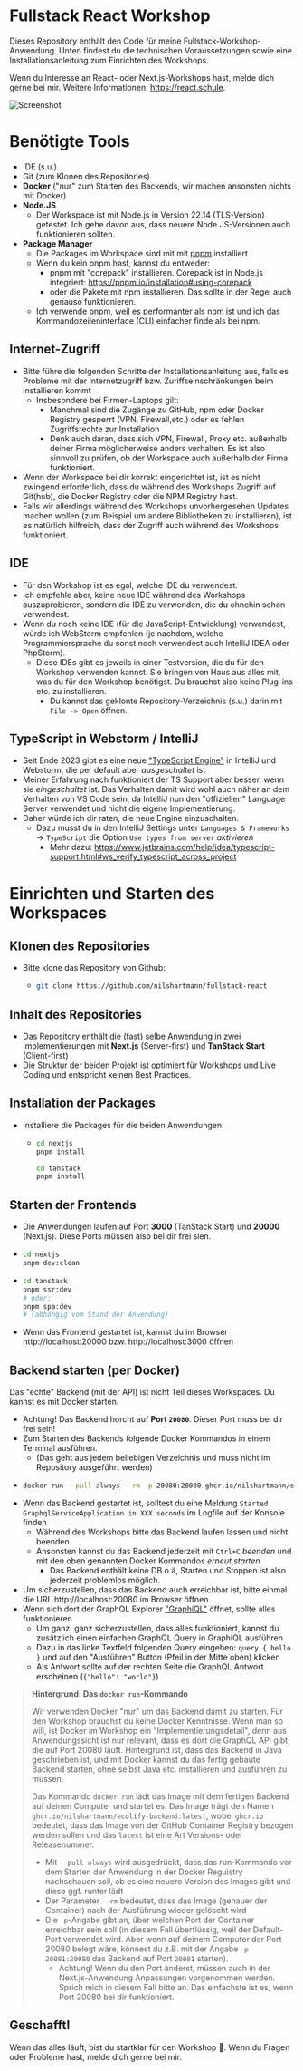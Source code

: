 # Fullstack React Workshop

Dieses Repository enthält den Code für meine Fullstack-Workshop-Anwendung. Unten findest du die technischen Voraussetzungen sowie eine Installationsanleitung zum Einrichten des Workshops.

Wenn du Interesse an React- oder Next.js-Workshops hast, melde dich gerne bei mir. Weitere Informationen: https://react.schule.

![Screenshot](./screenshot.png)

# Benötigte Tools

- IDE (s.u.)
- Git (zum Klonen des Repositories)
- **Docker** ("nur" zum Starten des Backends, wir machen ansonsten nichts mit Docker)
- **Node.JS**
  - Der Workspace ist mit Node.js in Version 22.14 (TLS-Version) getestet. Ich gehe davon aus, dass neuere Node.JS-Versionen auch funktionieren sollten.
- **Package Manager**
  - Die Packages im Workspace sind mit mit [pnpm](https://pnpm.io/) installiert
  * Wenn du kein pnpm hast, kannst du entweder:
    - pnpm mit "corepack" installieren. Corepack ist in Node.js integriert: https://pnpm.io/installation#using-corepack
    - oder die Pakete mit npm installieren. Das sollte in der Regel auch genauso funktionieren.
  - Ich verwende pnpm, weil es performanter als npm ist und ich das Kommandozeileninterface (CLI) einfacher finde als bei npm.

## Internet-Zugriff

- Bitte führe die folgenden Schritte der Installationsanleitung aus, falls es Probleme mit der Internetzugriff bzw. Zuriffseinschränkungen beim installieren kommt
  - Insbesondere bei Firmen-Laptops gilt:
    - Manchmal sind die Zugänge zu GitHub, npm oder Docker Registry gesperrt (VPN, Firewall,etc.) oder es fehlen Zugriffsrechte zur Installation
    - Denk auch daran, dass sich VPN, Firewall, Proxy etc. außerhalb deiner Firma möglicherweise anders verhalten. Es ist also sinnvoll zu prüfen, ob der Workspace auch außerhalb der Firma funktioniert.
- Wenn der Workspace bei dir korrekt eingerichtet ist, ist es nicht zwingend erforderlich, dass du während des Workshops Zugriff auf Git(hub), die Docker Registry oder die NPM Registry hast.
- Falls wir allerdings während des Workshops unvorhergesehen Updates machen wollen (zum Beispiel um andere Bibliotheken zu installieren), ist es natürlich hilfreich, dass der Zugriff auch während des Workshops funktioniert.

## IDE

- Für den Workshop ist es egal, welche IDE du verwendest.
- Ich empfehle aber, keine neue IDE während des Workshops auszuprobieren, sondern die IDE zu verwenden, die du ohnehin schon verwendest.
- Wenn du noch keine IDE (für die JavaScript-Entwicklung) verwendest, würde ich WebStorm empfehlen (je nachdem, welche Programmiersprache du sonst noch verwendest auch IntelliJ IDEA oder PhpStorm).
  - Diese IDEs gibt es jeweils in einer Testversion, die du für den Workshop verwenden kannst. Sie bringen von Haus aus alles mit, was du für den Workshop benötigst. Du brauchst also keine Plug-ins etc. zu installieren.
    - Du kannst das geklonte Repository-Verzeichnis (s.u.) darin mit `File -> Open` öffnen.

## TypeScript in Webstorm / IntelliJ

- Seit Ende 2023 gibt es eine neue ["TypeScript Engine"](https://blog.jetbrains.com/webstorm/2023/12/try-the-future-typescript-engine-with-the-webstorm-next-program/) in IntelliJ und Webstorm, die per default aber _ausgeschaltet_ ist
- Meiner Erfahrung nach funktioniert der TS Support aber besser, wenn sie _eingeschaltet_ ist. Das Verhalten damit wird wohl auch näher an dem Verhalten von VS Code sein, da IntelliJ nun den "offiziellen" Language Server verwendet und nicht die eigene Implementierung.
- Daher würde ich dir raten, die neue Engine einzuschalten.
  - Dazu musst du in den IntelliJ Settings unter `Languages & Frameworks` -> `TypeScript` die Option `Use types from server` _aktivieren_
    - Mehr dazu: https://www.jetbrains.com/help/idea/typescript-support.html#ws_verify_typescript_across_project

# Einrichten und Starten des Workspaces

## Klonen des Repositories

- Bitte klone das Repository von Github:
  - ```bash
    git clone https://github.com/nilshartmann/fullstack-react
    ```

## Inhalt des Repositories

- Das Repository enthält die (fast) selbe Anwendung in zwei Implementierungen mit **Next.js** (Server-first) und **TanStack Start** (Client-first)
- Die Struktur der beiden Projekt ist optimiert für Workshops und Live Coding und entspricht keinen Best Practices.

## Installation der Packages

- Installiere die Packages für die beiden Anwendungen:
  - ```bash
    cd nextjs
    pnpm install

    cd tanstack
    pnpm install
    ```

## Starten der Frontends

- Die Anwendungen laufen auf Port **3000** (TanStack Start) und **20000** (Next.js). Diese Ports müssen also bei dir frei sien.
- ```bash
  cd nextjs
  pnpm dev:clean
  ```
- ```bash
  cd tanstack
  pnpm ssr:dev
  # oder:
  pnpm spa:dev
  # (abhängig vom Stand der Anwendung)
  ```
- Wenn das Frontend gestartet ist, kannst du im Browser http://localhost:20000 bzw. http://localhost:3000 öffnen

## Backend starten (per Docker)

Das "echte" Backend (mit der API) ist nicht Teil dieses Workspaces. Du kannst es mit Docker starten.

- Achtung! Das Backend horcht auf **Port `20080`**. Dieser Port muss bei dir frei sein!
- Zum Starten des Backends folgende Docker Kommandos in einem Terminal ausführen.
  - (Das geht aus jedem beliebigen Verzeichnis und muss nicht im Repository ausgeführt werden)
- ```bash
  docker run --pull always --rm -p 20080:20080 ghcr.io/nilshartmann/ecolify-backend:latest
  ```
- Wenn das Backend gestartet ist, solltest du eine Meldung `Started GraphqlServiceApplication in XXX seconds` im Logfile auf der Konsole finden
  - Während des Workshops bitte das Backend laufen lassen und nicht beenden.
  - Ansonsten kannst du das Backend jederzeit mit `Ctrl+C` _beenden_ und mit den oben genannten Docker Kommandos _erneut starten_
    - Das Backend enthält keine DB o.ä, Starten und Stoppen ist also jederzeit problemlos möglich.
- Um sicherzustellen, dass das Backend auch erreichbar ist, bitte einmal die URL http://localhost:20080 im Browser öffnen.
- Wenn sich dort der GraphQL Explorer ["GraphiQL"](https://github.com/graphql/graphiql/tree/main/packages/graphiql#readme) öffnet, sollte alles funktionieren
  - Um ganz, ganz sicherzustellen, dass alles funktioniert, kannst du zusätzlich einen einfachen GraphQL Query in GraphiQL ausführen
  - Dazu in das linke Textfeld folgenden Query eingeben: `query { hello }` und auf den "Ausführen" Button (Pfeil in der Mitte oben) klicken
  - Als Antwort sollte auf der rechten Seite die GraphQL Antwort erscheinen (`{"hello": "world"}`)

> **Hintergrund: Das `docker run`-Kommando**
>
> Wir verwenden Docker "nur" um das Backend damit zu starten. Für den Workshop brauchst du keine Docker Kenntnisse. Wenn man so will, ist Docker im Workshop ein "Implementierungsdetail", denn aus Anwendungssicht ist nur relevant, dass es dort die GraphQL API gibt, die auf Port 20080 läuft. Hintergrund ist, dass das Backend in Java geschrieben ist, und mit Docker kannst du das fertig gebaute Backend starten, ohne selbst Java etc. installieren und ausführen zu müssen.
>
> Das Kommando `docker run` lädt das Image mit dem fertigen Backend auf deinen Computer und startet es. Das Image trägt den Namen `ghcr.io/nilshartmann/ecolify-backend:latest`, wobei `ghcr.io` bedeutet, dass das Image von der GitHub Container Registry bezogen werden sollen und das `latest` ist eine Art Versions- oder Releasenummer.
>
> - Mit `--pull always` wird ausgedrückt, dass das run-Kommando vor dem Starten der Anwendung in der Docker Reguistry nachschauen soll, ob es eine neuere Version des Images gibt und diese ggf. runter lädt
> - Der Parameter `--rm` bedeutet, dass das Image (genauer der Container) nach der Ausführung wieder gelöscht wird
> - Die `-p`-Angabe gibt an, über welchen Port der Container erreichbar sein soll (in diesem Fall überflüssig, weil der Default-Port verwendet wird. Aber wenn auf deinem Computer der Port 20080 belegt wäre, könnest du z.B. mit der Angabe `-p 20081:20080` das Backend auf Port `20081` starten).
>   - Achtung! Wenn du den Port änderst, müssen auch in der Next.js-Anwendung Anpassungen vorgenommen werden. Sprich mich in diesem Fall bitte an. Das einfachste ist es, wenn Port 20080 bei dir funktioniert.

## Geschafft!

Wenn das alles läuft, bist du startklar für den Workshop 🥳. Wenn du Fragen oder Probleme hast, melde dich gerne bei mir.

